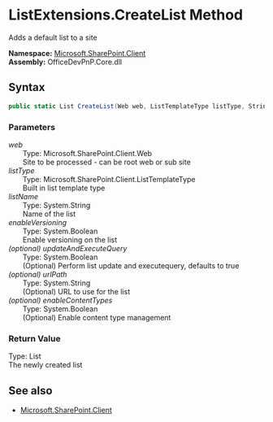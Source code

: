 # ListExtensions.CreateList Method  
Adds a default list to a site  

**Namespace:** [Microsoft.SharePoint.Client](Microsoft.SharePoint.Client.md)  
**Assembly:** OfficeDevPnP.Core.dll  
## Syntax
```C#
public static List CreateList(Web web, ListTemplateType listType, String listName, Boolean enableVersioning, Boolean updateAndExecuteQuery, String urlPath, Boolean enableContentTypes)
```
### Parameters
*web*  
&emsp;&emsp;Type: Microsoft.SharePoint.Client.Web  
&emsp;&emsp;Site to be processed - can be root web or sub site  
*listType*  
&emsp;&emsp;Type: Microsoft.SharePoint.Client.ListTemplateType  
&emsp;&emsp;Built in list template type  
*listName*  
&emsp;&emsp;Type: System.String  
&emsp;&emsp;Name of the list  
*enableVersioning*  
&emsp;&emsp;Type: System.Boolean  
&emsp;&emsp;Enable versioning on the list  
*(optional) updateAndExecuteQuery*  
&emsp;&emsp;Type: System.Boolean  
&emsp;&emsp;(Optional) Perform list update and executequery, defaults to true  
*(optional) urlPath*  
&emsp;&emsp;Type: System.String  
&emsp;&emsp;(Optional) URL to use for the list  
*(optional) enableContentTypes*  
&emsp;&emsp;Type: System.Boolean  
&emsp;&emsp;(Optional) Enable content type management  
### Return Value
Type: List  
The newly created list

## See also
- [Microsoft.SharePoint.Client](Microsoft.SharePoint.Client.md)
